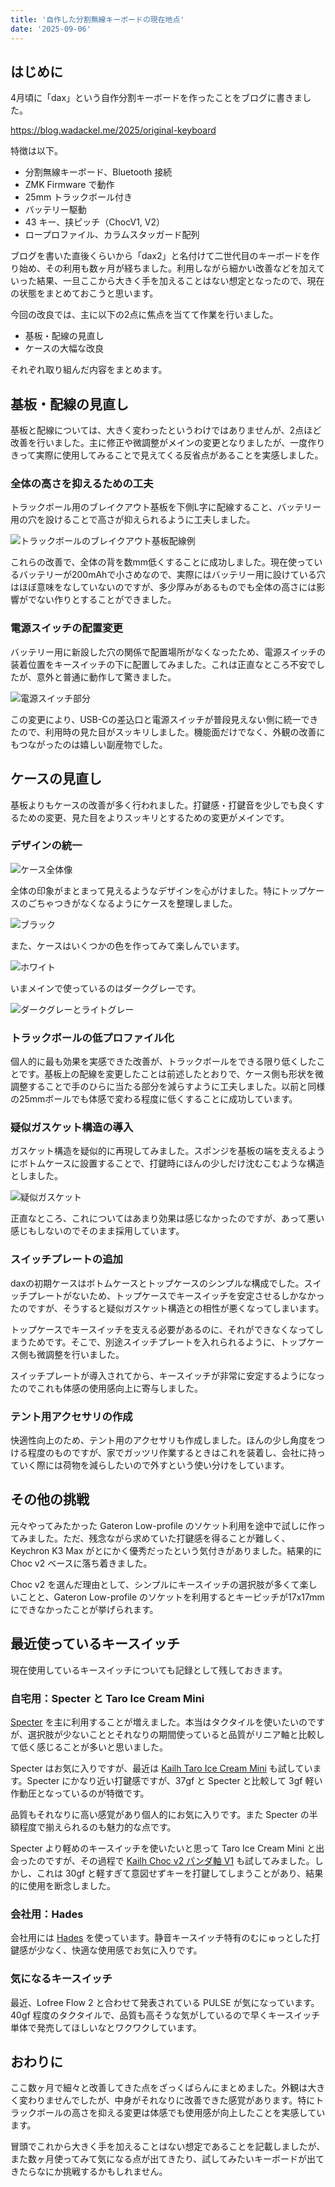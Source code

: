 ```yaml
---
title: '自作した分割無線キーボードの現在地点'
date: '2025-09-06'
---
```


## はじめに

4月頃に「dax」という自作分割キーボードを作ったことをブログに書きました。

https://blog.wadackel.me/2025/original-keyboard

特徴は以下。

- 分割無線キーボード、Bluetooth 接続
- ZMK Firmware で動作
- 25mm トラックボール付き
- バッテリー駆動
- 43 キー、挟ピッチ（ChocV1, V2）
- ロープロファイル、カラムスタッガード配列

ブログを書いた直後くらいから「dax2」と名付けて二世代目のキーボードを作り始め、その利用も数ヶ月が経ちました。利用しながら細かい改善などを加えていった結果、一旦ここから大きく手を加えることはない想定となったので、現在の状態をまとめておこうと思います。

今回の改良では、主に以下の2点に焦点を当てて作業を行いました。

- 基板・配線の見直し
- ケースの大幅な改良

それぞれ取り組んだ内容をまとめます。

## 基板・配線の見直し

基板と配線については、大きく変わったというわけではありませんが、2点ほど改善を行いました。主に修正や微調整がメインの変更となりましたが、一度作りきって実際に使用してみることで見えてくる反省点があることを実感しました。

### 全体の高さを抑えるための工夫

トラックボール用のブレイクアウト基板を下側L字に配線すること、バッテリー用の穴を設けることで高さが抑えられるように工夫しました。

![トラックボールのブレイクアウト基板配線例](./trackball_board.jpg)

これらの改善で、全体の背を数mm低くすることに成功しました。現在使っているバッテリーが200mAhで小さめなので、実際にはバッテリー用に設けている穴はほぼ意味をなしていないのですが、多少厚みがあるものでも全体の高さには影響がでない作りとすることができました。

### 電源スイッチの配置変更

バッテリー用に新設した穴の関係で配置場所がなくなったため、電源スイッチの装着位置をキースイッチの下に配置してみました。これは正直なところ不安でしたが、意外と普通に動作して驚きました。

![電源スイッチ部分](./switch.jpg)

この変更により、USB-Cの差込口と電源スイッチが普段見えない側に統一できたので、利用時の見た目がスッキリしました。機能面だけでなく、外観の改善にもつながったのは嬉しい副産物でした。

## ケースの見直し

基板よりもケースの改善が多く行われました。打鍵感・打鍵音を少しでも良くするための変更、見た目をよりスッキリとするための変更がメインです。

### デザインの統一

![ケース全体像](./case.jpg)

全体の印象がまとまって見えるようなデザインを心がけました。特にトップケースのごちゃつきがなくなるようにケースを整理しました。

![ブラック](./black.jpg)

また、ケースはいくつかの色を作ってみて楽しんでいます。

![ホワイト](./white.jpg)

いまメインで使っているのはダークグレーです。

![ダークグレーとライトグレー](./light_dark.jpg)

### トラックボールの低プロファイル化

個人的に最も効果を実感できた改善が、トラックボールをできる限り低くしたことです。基板上の配線を変更したことは前述したとおりで、ケース側も形状を微調整することで手のひらに当たる部分を減らすように工夫しました。以前と同様の25mmボールでも体感で変わる程度に低くすることに成功しています。

### 疑似ガスケット構造の導入

ガスケット構造を疑似的に再現してみました。スポンジを基板の端を支えるようにボトムケースに設置することで、打鍵時にほんの少しだけ沈むこむような構造としました。

![疑似ガスケット](./gasket.jpg)

正直なところ、これについてはあまり効果は感じなかったのですが、あって悪い感じもしないのでそのまま採用しています。

### スイッチプレートの追加

daxの初期ケースはボトムケースとトップケースのシンプルな構成でした。スイッチプレートがないため、トップケースでキースイッチを安定させるしかなかったのですが、そうすると疑似ガスケット構造との相性が悪くなってしまいます。

トップケースでキースイッチを支える必要があるのに、それができなくなってしまうためです。そこで、別途スイッチプレートを入れられるように、トップケース側も微調整を行いました。

スイッチプレートが導入されてから、キースイッチが非常に安定するようになったのでこれも体感の使用感向上に寄与しました。

### テント用アクセサリの作成

快適性向上のため、テント用のアクセサリも作成しました。ほんの少し角度をつける程度のものですが、家でガッツリ作業するときはこれを装着し、会社に持っていく際には荷物を減らしたいので外すという使い分けをしています。

## その他の挑戦

元々やってみたかった Gateron Low-profile のソケット利用を途中で試しに作ってみました。ただ、残念ながら求めていた打鍵感を得ることが難しく、Keychron K3 Max がとにかく優秀だったという気付きがありました。結果的に Choc v2 ベースに落ち着きました。

Choc v2 を選んだ理由として、シンプルにキースイッチの選択肢が多くて楽しいことと、Gateron Low-profile のソケットを利用するとキーピッチが17x17mmにできなかったことが挙げられます。

## 最近使っているキースイッチ

現在使用しているキースイッチについても記録として残しておきます。

### 自宅用：Specter と Taro Ice Cream Mini

[Specter](https://lofree.co.jp/products/specter-low-profile-pom-switches?pr_prod_strat=jac&pr_rec_id=a083070ad&pr_rec_pid=9052634480871&pr_ref_pid=9052639494375&pr_seq=uniform) を主に利用することが増えました。本当はタクタイルを使いたいのですが、選択肢が少ないこととそれなりの期間使っていると品質がリニア軸と比較して低く感じることが多いと思いました。

Specter はお気に入りですが、最近は [Kailh Taro Ice Cream Mini](https://shop.talpkeyboard.com/products/kailh-taro-icecream-mini-linear-37?srsltid=AfmBOoo9lLi-Trvi-MIlPjgiMa5mojKydhvbMQIlTNRYLdniGt4QbxRl) も試しています。Specter にかなり近い打鍵感ですが、37gf と Specter と比較して 3gf 軽い作動圧となっているのが特徴です。

品質もそれなりに高い感覚があり個人的にお気に入りです。また Specter の半額程度で揃えられるのも魅力的な点です。

Specter より軽めのキースイッチを使いたいと思って Taro Ice Cream Mini と出会ったのですが、その過程で [Kailh Choc v2 パンダ軸 V1](https://cielogames.cielosiro.co.jp/products/000000000092?srsltid=AfmBOoopjjoLK-TqOheQfNT3W8_UFSBnu8BWThJ6BJiitw0YwdfjoAOU) も試してみました。しかし、これは 30gf と軽すぎて意図せずキーを打鍵してしまうことがあり、結果的に使用を断念しました。

### 会社用：Hades

会社用には [Hades](https://lofree.co.jp/products/hades-low-profile-pom-switches) を使っています。静音キースイッチ特有のむにゅっとした打鍵感が少なく、快適な使用感でお気に入りです。

### 気になるキースイッチ

最近、Lofree Flow 2 と合わせて発表されている PULSE が気になっています。40gf 程度のタクタイルで、品質も高そうな気がしているので早くキースイッチ単体で発売してほしいなとワクワクしています。

## おわりに

ここ数ヶ月で細々と改善してきた点をざっくばらんにまとめました。外観は大きく変わりませんでしたが、中身がそれなりに改善できた感覚があります。特にトラックボールの高さを抑える変更は体感でも使用感が向上したことを実感しています。

冒頭でこれから大きく手を加えることはない想定であることを記載しましたが、また数ヶ月使ってみて気になる点が出てきたり、試してみたいキーボードが出てきたらなにか挑戦するかもしれません。
